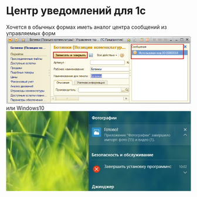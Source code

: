 # Центр уведомлений для 1с

Хочется в обычных формах иметь аналог центра сообщений из управляемых форм 
![1c_Messages](doc/img/1c_Message.png)
или Windows10 ![MessageCenter](/doc/img/MessageCenter.jpg)
